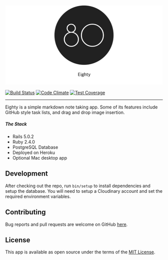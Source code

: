 ![Eighty](https://raw.githubusercontent.com/npezza93/eighty/master/app/assets/images/logo-readme.png)

[![Build Status](https://travis-ci.org/npezza93/eighty.svg?branch=master)](https://travis-ci.org/npezza93/eighty)
[![Code Climate](https://codeclimate.com/github/npezza93/eighty/badges/gpa.svg)](https://codeclimate.com/github/npezza93/eighty)
[![Test Coverage](https://codeclimate.com/github/npezza93/eighty/badges/coverage.svg)](https://codeclimate.com/github/npezza93/eighty/coverage)

---
Eighty is a simple markdown note taking app. Some of its features include GitHub style task lists, and drag and drop image insertion.

##### The Stack
-   Rails 5.0.2
-   Ruby 2.4.0
-   PostgreSQL Database
-   Deployed on Heroku
-   Optional Mac desktop app

## Development

After checking out the repo, run `bin/setup` to install dependencies and setup the database. You will need to setup a Cloudinary account and set the required environment variables.

## Contributing

Bug reports and pull requests are welcome on GitHub [here](https://github.com/npezza93/eighty).


## License

This app is available as open source under the terms of the [MIT License](http://opensource.org/licenses/MIT).
